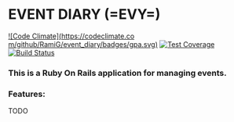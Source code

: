 # EVENT DIARY (=EVY=)

[![Code Climate](https://codeclimate.co	m/github/RamiG/event_diary/badges/gpa.svg)](https://codeclimate.com/github/RamiG/event_diary)  [![Test Coverage](https://codeclimate.com/github/RamiG/event_diary/badges/coverage.svg)](https://codeclimate.com/github/RamiG/event_diary)  [![Build Status](https://travis-ci.org/RamiG/event_diary.svg?branch=master)](https://travis-ci.org/RamiG/event_diary)

### This is a Ruby On Rails application for managing events.

### Features:
TODO
